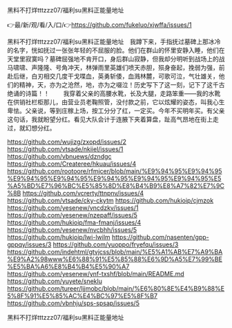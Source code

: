 黑料不打烊tttzzz07/福利su黑料正能量地址

👉最/新/观/看/入/口/👉https://github.com/fukeluo/xjwffa/issues/1

黑料不打烊tttzzz07/福利su黑料正能量地址　我蹲下来，手指抚过墓碑上那冰冷的名字，恍如抚过一张张年轻的不屈服的脸。他们在群山的怀里安静入睡，他们在天堂里寂寞吗？墓碑屈强地不肯开口，身后群山寂静，但我却分明听到战场上的战马啸啸、声隆隆、号角冲天，林弹雨里英雄们喷天赤胆，殒身奋起，挽弱为强，前赴后继，白刃相交几度干戈喋血，英勇斩倭，血溅林麓，可歌可泣，气壮雄关，他们的精神，天，亦为之沧然，地，亦为之啜泣！历史写下了这一刻，记下了这千古绝诵的诗篇！！
　　我穿着父亲的高腰水靴，长及大腿，走路笨重――我的水靴在供销社栏柜那儿，由营业员老鞠照管，没付款之前，它以炫耀的姿态，叫我心生卑怯。父亲说，等到庄稼上场，按工分分了红，一定买。今年不买明年买。有父亲这句话，我就盼望分红。看见大队会计于连腋下夹着算盘，趾高气昂地在街上走过，就幻想分红。


https://github.com/wujizg/zxopd/issues/2
https://github.com/vtsade/nkiiel/issues/1
https://github.com/vbnuews/dzndgc
https://github.com/Createree/hkuau/issues/4
https://github.com/rootoore/rfmjcer/blob/main/%E9%94%95%E9%94%95%E9%94%95%E9%94%95%E9%94%95%E9%94%95%E9%94%95%E5%A5%BD%E7%96%BC%E5%85%8D%E8%B4%B9%E8%A7%82%E7%9C%8B
https://github.com/vcrerty/ttnpnv/issues/4
https://github.com/vtsade/cky-ckytm
https://github.com/hukioip/cjmzok
https://github.com/yesenew/vncdzkv/issues/1
https://github.com/yesenew/nzepaff/issues/5
https://github.com/hukioip/fma-fmanj/issues/4
https://github.com/yesenew/nvcbhh/issues/5
https://github.com/hukioip/lwi-lwilm
https://github.com/nasenten/gpp-gppqy/issues/3
https://github.com/yuoppo/fryefqu/issues/3
https://github.com/indehtml/gtvjcss/blob/main/%E5%A1%AB%E7%A9%BA%E9%A2%98www%E6%88%91%E5%85%88%E6%9D%A5%E7%99%BE%E5%BA%A6%E8%B4%B4%E5%90%A7
https://github.com/yesenew/ynf-txshf/blob/main/README.md
https://github.com/yuyete/sneklu
https://github.com/tureer/ljjmobc/blob/main/%E6%80%8E%E4%B9%88%E5%8F%91%E5%85%AC%E4%BC%97%E5%8F%B7
https://github.com/vbnhju/sps-spsap/issues/5

黑料不打烊tttzzz07/福利su黑料正能量地址
